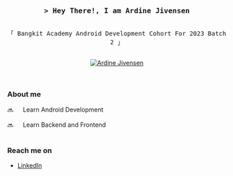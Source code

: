 <h3 align="center">
        <samp>&gt; Hey There!, I am
                <b><a>Ardine Jivensen</a></b>
        </samp>
</h3>


<p align="center"> 
  <samp>
    <br>
    「 Bangkit Academy Android Development Cohort For 2023 Batch 2 」
    <br>
    <br>
  </samp>
</p>

<p align="center">
 <a href="https://instagram.com/ardinejiv" target="_blank">
  <img src="https://img.shields.io/badge/Instagram-fe4164?style=for-the-badge&logo=instagram&logoColor=white" alt="Ardine Jivensen" />
 </a> 
 </p>
<br />

<!-- About Section -->
### About me
 
<p>
  
 🔜 &emsp; Learn Android Development <br/><br/>
 🔜 &emsp; Learn Backend and Frontend <br/><br/>

</p>

### Reach me on
- <a href="https://www.linkedin.com/in/ardine-jivensen-902782288/">LinkedIn</a>

<!-- <p align="left">
        <a href="https://github.com/gilangadhan">
          <img height="180em" src="https://github-readme-stats-eight-theta.vercel.app/api?username=gilangadhan&show_icons=true&theme=algolia&include_all_commits=true&count_private=true"/>
          <img height="180em" src="https://github-readme-stats-eight-theta.vercel.app/api/top-langs/?username=gilangadhan&layout=compact&langs_count=8&theme=algolia"/>
        </a>
</p> -->
